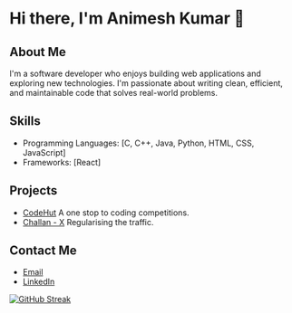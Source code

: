# Hi there, I'm Animesh Kumar 👋

## About Me

I'm a software developer who enjoys building web applications and exploring new technologies. I'm passionate about writing clean, efficient, and maintainable code that solves real-world problems.

## Skills

- Programming Languages: [C, C++, Java, Python, HTML, CSS, JavaScript]
- Frameworks: [React]

## Projects

- [CodeHut](https://github.com/your-username/project-name) A one stop to coding competitions.
- [Challan - X](https://github.com/your-username/project-name) Regularising the traffic.

## Contact Me

- [Email](sinha.animesh36@gmail.com)
- [LinkedIn](https://www.linkedin.com/in/animesh-kumar-49695015a/)

[![GitHub Streak](https://streak-stats.demolab.com/?user=kmranimesh)](https://git.io/streak-stats)
